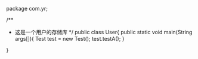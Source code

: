package com.yr;

/**
 * 这是一个用户的存储库
 */
 public class User{
  public static void main(String args[]){
    Test test = new Test();
    test.testA();
  }
  
 }
